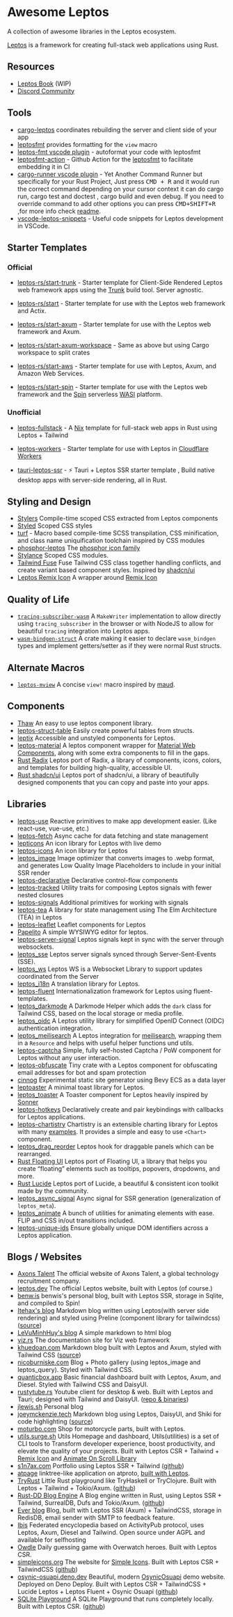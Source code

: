# Awesome Leptos

A collection of awesome libraries in the Leptos ecosystem.

[Leptos](https://github.com/leptos-rs/leptos) is a framework for creating
full-stack web applications using Rust.

## Resources

- [Leptos Book](https://github.com/leptos-rs/leptos/tree/main/docs/book) (WIP)
- [Discord Community](https://discord.gg/YdRAhS7eQB)

## Tools

- [cargo-leptos](https://github.com/leptos-rs/cargo-leptos) coordinates
  rebuilding the server and client side of your app
- [leptosfmt](https://github.com/bram209/leptosfmt) provides formatting for the
  `view` macro
- [leptos-fmt vscode plugin](https://github.com/codeitlikemiley/leptos-fmt) - autoformat your code with leptosfmt
- [leptosfmt-action](https://github.com/LesnyRumcajs/leptosfmt-action) - Github Action for the [leptosfmt](https://github.com/bram209/leptosfmt) to facilitate embedding it in CI
- [cargo-runner vscode plugin](https://github.com/codeitlikemiley/cargo-runner) - Yet Another Command Runner but specifically for your Rust Project, Just press <kbd>CMD + R</kbd> and it would run the correct command depending on your cursor context it can do cargo run, cargo test and doctest , cargo build and even debug. If you need to override command to add other options you can press <kbd>CMD+SHIFT+R</kbd> ,for more info check [readme](https://github.com/codeitlikemiley/cargo-runner).
- [vscode-leptos-snippets](https://github.com/mondeja/vscode-leptos-snippets) - Useful code snippets for Leptos development in VSCode.


## Starter Templates

### Official

- [leptos-rs/start-trunk](https://github.com/leptos-rs/start-trunk) - Starter
  template for Client-Side Rendered Leptos web framework apps using the
  [Trunk](https://trunkrs.dev/) build tool. Server agnostic.

- [leptos-rs/start](https://github.com/leptos-rs/start) - Starter template for
  use with the Leptos web framework and Actix.

- [leptos-rs/start-axum](https://github.com/leptos-rs/start-axum) - Starter
  template for use with the Leptos web framework and Axum.
- [leptos-rs/start-axum-workspace](https://github.com/leptos-rs/start-axum-workspace) -
  Same as above but using Cargo workspace to split crates

- [leptos-rs/start-aws](https://github.com/leptos-rs/start-aws) - Starter
  template for use with Leptos, Axum, and Amazon Web Services.

- [leptos-rs/start-spin](https://github.com/leptos-rs/start-spin) - Starter
  template for use with the Leptos web framework and the
  [Spin](https://www.fermyon.com/spin) serverless [WASI](https://wasi.dev/)
  platform.

### Unofficial

- [leptos-fullstack](https://github.com/srid/leptos-fullstack) - A
  [Nix](https://nixos.org/) template for full-stack web apps in Rust using
  Leptos + Tailwind

- [leptos-workers](https://github.com/BrandonDyer64/leptos-workers) - Starter
  template for use with Leptos in
  [Cloudflare Workers](https://developers.cloudflare.com/workers/)

- [tauri-leptos-ssr](https://github.com/codeitlikemiley/tauri-leptos-ssr) - ⚡ Tauri + Leptos SSR starter template , Build native desktop apps with server-side rendering, all in Rust.

## Styling and Design

- [Stylers](https://github.com/abishekatp/stylers) Compile-time scoped CSS
  extracted from Leptos components
- [Styled](https://github.com/eboody/styled) Scoped CSS styles
- [turf](https://github.com/myFavShrimp/turf) - Macro based compile-time SCSS
  transpilation, CSS minification, and class name uniquification toolchain
  inspired by CSS modules
- [phosphor-leptos](https://github.com/SorenHolstHansen/phosphor-leptos) The
  [phosphor icon family](https://phosphoricons.com/)
- [Stylance](https://github.com/basro/stylance-rs) Scoped CSS modules.
- [Tailwind Fuse](https://github.com/gaucho-labs/tailwind-fuse) Fuse Tailwind
  CSS class together handling conflicts, and create variant based component
  styles. Inspired by [shadcn/ui](https://ui.shadcn.com/)
- [Leptos Remix Icon](https://crates.io/crates/leptos-remix-icon) A wrapper
  around [Remix Icon](https://remixicon.com/)

## Quality of Life

- [`tracing-subscriber-wasm`](https://crates.io/crates/tracing-subscriber-wasm)
  A `MakeWriter` implementation to allow directly using `tracing_subscriber` in
  the browser or with NodeJS to allow for beautiful `tracing` integration into
  Leptos apps.
- [`wasm-bindgen-struct`](https://crates.io/crates/wasm-bindgen-struct) A crate
  making it easier to declare `wasm_bindgen` types and implement getters/setter
  as if they were normal Rust structs.

## Alternate Macros

- [`leptos-mview`](https://github.com/blorbb/leptos-mview) A concise `view!`
  macro inspired by [maud](https://maud.lambda.xyz/).

## Components

- [Thaw](https://github.com/thaw-ui/thaw) An easy to use leptos component
  library.
- [leptos-struct-table](https://github.com/Synphonyte/leptos-struct-table)
  Easily create powerful tables from structs.
- [leptix](https://github.com/leptix/leptix) Accessible and unstyled components
  for Leptos.
- [leptos-material](https://github.com/jordi-star/leptos-material) A leptos component wrapper for [Material Web Components](https://material-web.dev/), along with some extra components to fill in the gaps.
- [Rust Radix](https://radix.rustforweb.org) Leptos port of Radix,
  a library of components, icons, colors, and templates for building high-quality, accessible UI.
- [Rust shadcn/ui](https://shadcn-ui.rustforweb.org) Leptos port of shadcn/ui,
  a library of beautifully designed components that you can copy and paste into your apps.

## Libraries

- [leptos-use](https://leptos-use.rs/) Reactive primitives to make app
  development easier. (Like react-use, vue-use, etc.)
- [leptos-fetch](https://github.com/zakstucke/leptos-fetch) Async cache for
  data fetching and state management
- [lepticons](https://lepticons.9bits.cc/) An icon library for Leptos with live demo
- [leptos-icons](https://github.com/Carlosted/leptos-icons) An icon library for
  Leptos
- [leptos_image](https://github.com/gaucho-labs/leptos-image) Image optimizer
  that converts images to .webp format, and generates Low Quality Image
  Placeholders to include in your initial SSR render
- [leptos-declarative](https://github.com/jquesada2016/leptos-declarative)
  Declarative control-flow components
- [leptos-tracked](https://docs.rs/leptos-tracked/latest/leptos_tracked/)
  Utility traits for composing Leptos signals with fewer nested closures
- [leptos-signals](https://github.com/akesson/leptos-signals) Additional
  primitives for working with signals
- [leptos-tea](https://github.com/jquesada2016/leptos-tea) A library for state
  management using The Elm Architecture (TEA) in Leptos
- [leptos-leaflet](https://github.com/headless-studio/leptos-leaflet) Leaflet
  components for Leptos
- [Papelito](https://github.com/msmaiaa/papelito) A simple WYSIWYG editor for
  leptos.
- [leptos-server-signal](https://github.com/tqwewe/leptos_server_signal) Leptos
  signals kept in sync with the server through websockets.
- [leptos_sse](https://github.com/messense/leptos_sse) Leptos server signals
  synced through Server-Sent-Events (SSE).
- [leptos_ws](https://github.com/TimTom2016/leptos_ws) Leptos WS is a Websocket Library to support updates coordinated
  from the Server
- [leptos_i18n](https://github.com/Baptistemontan/leptos_i18n) A translation
  library for Leptos.
- [leptos-fluent](https://github.com/mondeja/leptos-fluent) Internationalization
  framework for Leptos using fluent-templates.
- [leptos_darkmode](https://gitlab.com/kerkmann/leptos_darkmode) A Darkmode
  Helper which adds the `dark` class for Tailwind CSS, based on the local
  storage or media profile.
- [leptos_oidc](https://gitlab.com/kerkmann/leptos_oidc) A Leptos utility
  library for simplified OpenID Connect (OIDC) authentication integration.
- [leptos_meilisearch](https://gitlab.com/kerkmann/leptos_meilisearch) A Leptos
  integration for [meilisearch](https://www.meilisearch.com/), wrapping them in
  a `Resource` and helps with useful helper functions und utils.
- [leptos-captcha](https://github.com/sebadob/leptos-captcha) Simple, fully
  self-hosted Captcha / PoW component for Leptos without any user interaction.
- [leptos-obfuscate](https://github.com/sebadob/leptos-obfuscate) Tiny crate
  with a Leptos component for obfuscating email addresses for bot and spam
  protection
- [cinnog](https://github.com/NiklasEi/cinnog) Experimental static site
  generator using Bevy ECS as a data layer
- [leptoaster](https://github.com/KiaShakiba/leptoaster) A minimal toast library
  for Leptos.
- [leptos_toaster](https://github.com/SorenHolstHansen/leptos_toaster) A Toaster
  component for Leptos heavily inspired by
  [Sonner](https://github.com/emilkowalski/sonner)
- [leptos-hotkeys](https://github.com/gaucho-labs/leptos-hotkeys) Declaratively
  create and pair keybindings with callbacks for Leptos applications.
- [leptos-chartistry](https://github.com/feral-dot-io/leptos-chartistry)
  Chartistry is an extensible charting library for Leptos with many
  [examples](https://feral-dot-io.github.io/leptos-chartistry/examples.html). It
  provides a simple and easy to use `<Chart>` component.
- [leptos_drag_reorder](https://github.com/tqwewe/leptos_drag_reorder) Leptos hook for draggable panels which can be rearranged.
- [Rust Floating UI](https://floating-ui.rustforweb.org/) Leptos port of Floating UI,
  a library that helps you create “floating” elements such as tooltips, popovers, dropdowns, and more.
- [Rust Lucide](https://lucide.rustforweb.org/) Leptos port of Lucide,
  a beautiful & consistent icon toolkit made by the community.
- [leptos_async_signal](https://github.com/demiurg-dev/leptos_async_signal)
  Async signal for SSR generation (generalization of `leptos_meta`).
- [leptos_animate](https://github.com/brofrain/leptos-animate) A bunch of utilities for animating elements with ease. FLIP and CSS in/out transitions included.
- [leptos-unique-ids](https://github.com/mondeja/leptos-unique-ids) Ensure globally unique DOM identifiers across a Leptos application.

## Blogs / Websites

- [Axons Talent](https://axonstalent.com) The official website of Axons Talent, a global technology recruitment company.
- [leptos.dev](https://leptos.dev) The official Leptos website, built with
  Leptos (of course.)
- [benw.is](http://benw.is) benwis's personal blog, built with Leptos SSR,
  storage in Sqlite, and compiled to Spin!
- [Itehax's blog](https://itehax.com) Markdown blog written using Leptos(with
  server side rendering) and styled using Preline (component library for
  tailwindcss) ([source](https://github.com/itehax/rust-blog))
- [LeVuMinhHuy's blog](https://github.com/LeVuMinhHuy/blog) A simple markdown to
  html blog
- [viz.rs](https://viz.rs/) The documentation site for Viz web framework
- [khuedoan.com](https://khuedoan.com) Markdown blog built with Leptos and Axum,
  styled with Tailwind CSS ([source](https://github.com/khuedoan/blog))
- [nicoburniske.com](https://nicoburniske.com) Blog + Photo gallery (using
  leptos_image and leptos_query). Styled with Tailwind CSS.
- [quanticbox.app](https://quanticbox.app) Basic financial dashboard built with
  Leptos, Axum, and Diesel. Styled with Tailwind CSS and DaisyUI.
- [rustytube.rs](https://rustytube.rs) Youtube client for desktop & web. Built
  with Leptos and Tauri; designed with Tailwind and DaisyUI.
  ([repo & binaries](https://github.com/opensourcecheemsburgers/RustyTube))
- [jlewis.sh](https://jlewis.sh/) Personal blog
- [joeymckenzie.tech](https://joeymckenzie.tech/) Markdown blog using Leptos,
  DaisyUI, and Shiki for code highlighting
  ([source](https://github.com/JoeyMckenzie/joeymckenzie.tech))
- [moturbo.com](https://moturbo.com/) Shop for motorcycle parts, built with
  Leptos.
- [utils.surge.sh](https://utils.surge.sh) Utils Homepage and dashboard, Utils(utilities) is a set of CLI tools to Transform developer experience, boost productivity, and elevate the quality of your projects. Built with Leptos CSR + Tailwind + [Remix Icon](https://remixicon.com) and [Animate On Scroll Library](https://michalsnik.github.io/aos/)
- [s1n7ax.com](https://s1n7ax.com/) Portfolio using Leptos SSR + Tailwind ([github](https://github.com/s1n7ax/my-website))
- [atpage](https://atpage.one/) linktree-like application on atproto, [built with Leptos](https://github.com/danloh/atpage).
- [TryRust](https://tryrust.org/) Little Rust playground like TryHaskell or TryClojure. Built with Leptos + Tailwind + Tokio/Axum. ([github](https://github.com/rust-dd/tryrust.org))
- [Rust-DD Blog Engine](https://rust-dd.com) A Blog engine written in Rust, using Leptos SSR + Tailwind, SurrealDB, Dufs and Tokio/Axum. ([github](https://github.com/rust-dd/blog))
- [Ever blog](https://www.everdev.it/) Blog, built with Leptos SSR (Axum) + TailwindCSS, storage in RedisDB, email sender with SMTP to feedback feature.
- [Ibis](https://ibis.wiki) Federated encyclopedia based on ActivityPub protocol, uses Leptos, Axum, Diesel and Tailwind. Open source under AGPL and available for selfhosting
- [Owdle](https://owdle.guessing.day/) Daily guessing game with Overwatch heroes. Built with Leptos CSR.
- [simpleicons.org](https://simpleicons.org) The website for [Simple Icons](https://github.com/simple-icons/simple-icons). Built with Leptos CSR + TailwindCSS ([github](https://github.com/simple-icons/simple-icons-website-rs))
- [osynic-osuapi.deno.dev](https://osynic-osuapi.deno.dev/) Beautiful, modern [OsynicOsuapi](https://github.com/osynicite/osynic_osuapi) demo website. Deployed on Deno Deploy. Built with Leptos CSR + TailwindCSS + Lucide Leptos + Leptos Fluent + Osynic Osuapi ([github](https://github.com/islatri/leptos_osuapi_playground))
- [SQLite Playground](https://sqlight.dev) A SQLite Playground that runs completely locally. Built with Leptos CSR. ([github](https://github.com/Spxg/sqlight))
